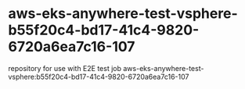 # aws-eks-anywhere-test-vsphere-b55f20c4-bd17-41c4-9820-6720a6ea7c16-107
repository for use with E2E test job aws-eks-anywhere-test-vsphere:b55f20c4-bd17-41c4-9820-6720a6ea7c16-107
